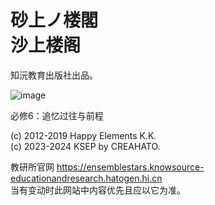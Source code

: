 # 砂上ノ楼閣<br>沙上楼阁
知沅教育出版社出品。<br>

![image](https://github.com/user-attachments/assets/2ff263b4-af8f-4eb4-bf66-bbd9b1713639)

必修6：追忆过往与前程

(c) 2012-2019 Happy Elements K.K.<br>
(c) 2023-2024 KSEP by CREAHATO.

教研所官网 https://ensemblestars.knowsource-educationandresearch.hatogen.hi.cn<br>
当有变动时此网站中内容优先且应以它为准。

